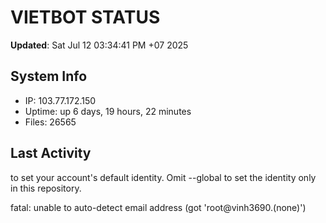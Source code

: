 # VIETBOT STATUS
**Updated**: Sat Jul 12 03:34:41 PM +07 2025

## System Info
- IP: 103.77.172.150
- Uptime: up 6 days, 19 hours, 22 minutes
- Files: 26565

## Last Activity

to set your account's default identity.
Omit --global to set the identity only in this repository.

fatal: unable to auto-detect email address (got 'root@vinh3690.(none)')
